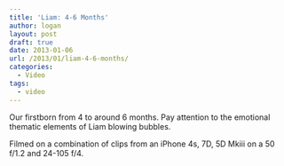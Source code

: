 ```yaml
---
title: 'Liam: 4-6 Months'
author: logan
layout: post
draft: true
date: 2013-01-06
url: /2013/01/liam-4-6-months/
categories:
  - Video
tags:
  - video
---
```

Our firstborn from 4 to around 6 months. Pay attention to the emotional thematic elements of Liam blowing bubbles.

Filmed on a combination of clips from an iPhone 4s, 7D, 5D Mkiii on a 50 f/1.2 and 24-105 f/4.

